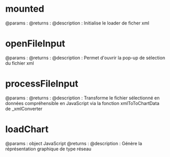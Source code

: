 # mounted
@params :
@returns :
@description : Initialise le loader de ficher xml

# openFileInput 
@params :
@returns :
@description : Permet d'ouvrir la pop-up de sélection du fichier xml

# processFileInput 
@params : 
@returns :
@description : Transforme le fichier sélectionné en données compréhensible en JavaScript 
via la fonction xmlToToChartData de _xmlConverter 

# loadChart 
@params : object JavaScript
@returns :
@description : Génère la réprésentation graphique de type réseau 
